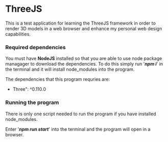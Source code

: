 # ThreeJS
This is a test application for learning the ThreeJS framework in order to render 3D models in a web browser and enhance my personal web 
design capabilities.

### Required dependencies 
You must have **NodeJS** installed so that you are able to use node package managager to download the dependencies.
To do this simply run '_**npm i**_' in the terminal and it will install node_modules into the program.

The dependencies that this program requries are:

* Three": ^0.110.0

### Running the program
There is only one script needed to run the program if you have installed node_modules.

Enter '_**npm run start**_' into the terminal and the program will open in a browser.


